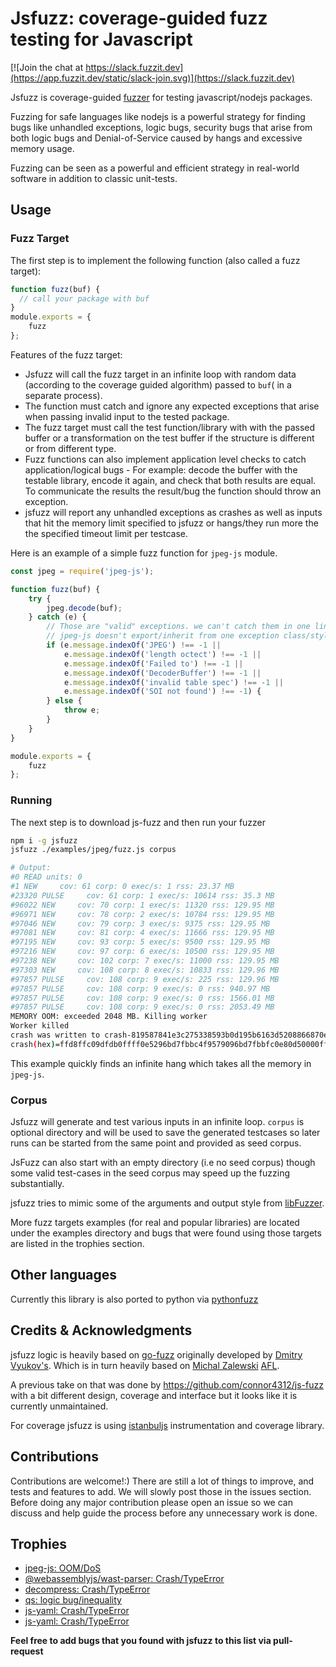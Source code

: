 # Jsfuzz: coverage-guided fuzz testing for Javascript
[![Join the chat at https://slack.fuzzit.dev](https://app.fuzzit.dev/static/slack-join.svg)](https://slack.fuzzit.dev)


Jsfuzz is coverage-guided [fuzzer](https://developer.mozilla.org/en-US/docs/Glossary/Fuzzing) for testing javascript/nodejs packages.

Fuzzing for safe languages like nodejs is a powerful strategy for finding bugs like unhandled exceptions, logic bugs,
security bugs that arise from both logic bugs and Denial-of-Service caused by hangs and excessive memory usage.

Fuzzing can be seen as a powerful and efficient strategy in real-world software in addition to classic unit-tests.

## Usage

### Fuzz Target

The first step is to implement the following function (also called a fuzz target):

```javascript
function fuzz(buf) {
  // call your package with buf  
}
module.exports = {
    fuzz
};
```

Features of the fuzz target:

* Jsfuzz will call the fuzz target in an infinite loop with random data (according to the coverage guided algorithm) passed to `buf`( in a separate process).
* The function must catch and ignore any expected exceptions that arise when passing invalid input to the tested package.
* The fuzz target must call the test function/library with with the passed buffer or a transformation on the test buffer 
if the structure is different or from different type.
* Fuzz functions can also implement application level checks to catch application/logical bugs - For example: 
decode the buffer with the testable library, encode it again, and check that both results are equal. To communicate the results
the result/bug the function should throw an exception.
* jsfuzz will report any unhandled exceptions as crashes as well as inputs that hit the memory limit specified to jsfuzz
or hangs/they run more the the specified timeout limit per testcase.

Here is an example of a simple fuzz function for `jpeg-js` module.

```javascript
const jpeg = require('jpeg-js');

function fuzz(buf) {
    try {
        jpeg.decode(buf);
    } catch (e) {
        // Those are "valid" exceptions. we can't catch them in one line as
        // jpeg-js doesn't export/inherit from one exception class/style.
        if (e.message.indexOf('JPEG') !== -1 ||
            e.message.indexOf('length octect') !== -1 ||
            e.message.indexOf('Failed to') !== -1 ||
            e.message.indexOf('DecoderBuffer') !== -1 ||
            e.message.indexOf('invalid table spec') !== -1 ||
            e.message.indexOf('SOI not found') !== -1) {
        } else {
            throw e;
        }
    }
}

module.exports = {
    fuzz
};
```

### Running

The next step is to download js-fuzz and then run your fuzzer

```bash
npm i -g jsfuzz
jsfuzz ./examples/jpeg/fuzz.js corpus

# Output:
#0 READ units: 0
#1 NEW     cov: 61 corp: 0 exec/s: 1 rss: 23.37 MB
#23320 PULSE     cov: 61 corp: 1 exec/s: 10614 rss: 35.3 MB
#96022 NEW     cov: 70 corp: 1 exec/s: 11320 rss: 129.95 MB
#96971 NEW     cov: 78 corp: 2 exec/s: 10784 rss: 129.95 MB
#97046 NEW     cov: 79 corp: 3 exec/s: 9375 rss: 129.95 MB
#97081 NEW     cov: 81 corp: 4 exec/s: 11666 rss: 129.95 MB
#97195 NEW     cov: 93 corp: 5 exec/s: 9500 rss: 129.95 MB
#97216 NEW     cov: 97 corp: 6 exec/s: 10500 rss: 129.95 MB
#97238 NEW     cov: 102 corp: 7 exec/s: 11000 rss: 129.95 MB
#97303 NEW     cov: 108 corp: 8 exec/s: 10833 rss: 129.96 MB
#97857 PULSE     cov: 108 corp: 9 exec/s: 225 rss: 129.96 MB
#97857 PULSE     cov: 108 corp: 9 exec/s: 0 rss: 940.97 MB
#97857 PULSE     cov: 108 corp: 9 exec/s: 0 rss: 1566.01 MB
#97857 PULSE     cov: 108 corp: 9 exec/s: 0 rss: 2053.49 MB
MEMORY OOM: exceeded 2048 MB. Killing worker
Worker killed
crash was written to crash-819587841e3c275338593b0d195b6163d5208866870e2abf3be8cfc781d2688d
crash(hex)=ffd8ffc09dfdb0ffff0e5296bd7fbbc4f9579096bd7fbbfc0e80d50000ffff36fa400100236701bf73ffaf8003a57f097f5e000000008023c4f9579096bd7fbb008000001500b34e8c018fda5212
```

This example quickly finds an infinite hang which takes all the memory in `jpeg-js`.

### Corpus

Jsfuzz will generate and test various inputs in an infinite loop. `corpus` is optional directory and will be used to
save the generated testcases so later runs can be started from the same point and provided as seed corpus.

JsFuzz can also start with an empty directory (i.e no seed corpus) though some valid test-cases in the seed corpus
may speed up the fuzzing substantially.  

jsfuzz tries to mimic some of the arguments and output style from [libFuzzer](https://llvm.org/docs/LibFuzzer.html).

More fuzz targets examples (for real and popular libraries) are located under the examples directory and
bugs that were found using those targets are listed in the trophies section.

## Other languages

Currently this library is also ported to python via [pythonfuzz](https://github.com/fuzzitdev/jsfuzz)

## Credits & Acknowledgments

jsfuzz logic is heavily based on [go-fuzz](https://github.com/dvyukov/go-fuzz) originally developed by [Dmitry Vyukov's](https://twitter.com/dvyukov).
Which is in turn heavily based on [Michal Zalewski](https://twitter.com/lcamtuf) [AFL](http://lcamtuf.coredump.cx/afl/).

A previous take on that was done by https://github.com/connor4312/js-fuzz with a bit different design, coverage and
interface but it looks like it is currently unmaintained.

For coverage jsfuzz is using [istanbuljs](https://istanbul.js.org) instrumentation and coverage library. 


## Contributions

Contributions are welcome!:) There are still a lot of things to improve, and tests and features to add. We will slowly post those in the
issues section. Before doing any major contribution please open an issue so we can discuss and help guide the process before
any unnecessary work is done.


## Trophies
* [jpeg-js: OOM/DoS](https://github.com/eugeneware/jpeg-js/issues/53)
* [@webassemblyjs/wast-parser: Crash/TypeError](https://github.com/xtuc/webassemblyjs/issues/669)
* [decompress: Crash/TypeError ](https://github.com/kevva/decompress/issues/72)
* [qs: logic bug/inequality](https://github.com/ljharb/qs/issues/340)
* [js-yaml: Crash/TypeError](https://github.com/nodeca/js-yaml/issues/524)
* [js-yaml: Crash/TypeError](https://github.com/nodeca/js-yaml/issues/525)

**Feel free to add bugs that you found with jsfuzz to this list via pull-request**
